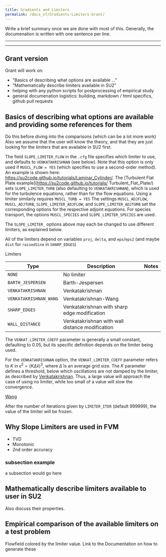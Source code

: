 ```yaml
---
title: Gradients and Limiters
permalink: /docs_v7/Gradients-Limiters-Grant/
---
```


Write a brief summary once we are done with most of this.
Generally, the documenation is written with one sentence per line.

---


---
## Grant version
Grant will work on:
* "Basics of describing what options are available ..." 
* "Mathematically describe limiters available in SU2"
* helping with any python scripts for postprocessing of empirical study
* general documenation logistics: building, markdown / html specifics, github pull requests

## Basics of describing what options are available and providing some references for them
Do this before diving into the comparisons (which can be a lot more work)
Also we assume that the user will know the theory, and that they are just looking for the limiters that are available in SU2 first.


The field `SLOPE_LIMITER_FLOW` in the `.cfg` file specifies which limiter to use, and defaults to `VENKATAKRISHNAN` (see below). Note that this option is only used if `MUSCL_FLOW = YES` (which specifies to use a second-order method).
An example is shown here: https://su2code.github.io/tutorials/Laminar_Cylinder/. The [Turbulent Flat Plate example](https://su2code.github.io/tutorials/ Turbulent_Flat_Plate/) sets `SLOPE_LIMITER_TURB` (also defaulting to `VENKATAKRISHNAN`), which is used for the turbulence equations, rather than for the flow equations. Using a limiter similarly requires `MUSCL_TURB = YES` The settings `MUSCL_ADJFLOW`, `MUSCL_ADJTURB`, `SLOPE_LIMITER_ADJFLOW`, and `SLOPE_LIMITER_ADJTURB` set the corresponding options for the respective adjoint equations. For species transport, the options `MUSCL_SPECIES` and `SLOPE_LIMITER_SPECIES` are used.

<!-- There's also: 
% Frozen the slope limiter in the discrete adjoint formulation (NO, YES)
FROZEN_LIMITER_DISC= NO
 -->


<!-- 
CLimiterDetails.hpp:
computeLimiters.hpp uses computeLimiters_impl.hpp and really just sets the limiter
computeLimiters_impl.hpp passes computation of field values (cell averages), gradients, and  to the limiter

also check out
computeGradientsGreenGauss.hpp

 -->

The `SLOPE_LIMITER_` options above may each be changed to use different limiters, as explained below.


All of the limiters depend on variables `proj`, `delta`, and `eps`/`eps2` (and maybe `dist` for `raisedSine` in `SHARP_EDGES`)

Limiters

| Type | Description | Notes |
| --- | --- | --- |
| `NONE`                  | No limiter                                      |  | 
| `BARTH_JESPERSEN`       | Barth-Jespersen                                 |  | 
| `VENKATAKRISHNAN`       | Venkatakrishnan                                 |  | 
| `VENKATAKRISHNAN_WANG`  | Venkatakrishnan-Wang                            |  | 
| `SHARP_EDGES`           | Venkatakrishnan with sharp edge modification    |  | 
| `WALL_DISTANCE`         | Venkatakrishnan with wall distance modification |  |


The `VENKAT_LIMITER_COEFF` parameter is generally a small constant, defaulting to $0.05$, but its specific definition depends on the limiter being used.

For the `VENKATAKRISHNAN` option, the `VENKAT_LIMITER_COEFF` parameter refers to $K$ in $\epsilon^2=\left(K\bar{\Delta} x\right)^3$, where $\bar{\Delta}$ is an average grid size. The $K$ parameter defines a threshold, below which oscillations are not damped by the limiter, as described by [Venkatakrishnan](https://doi.org/10.1006/jcph.1995.1084). Thus, a large value will approach the case of using no limiter, while too small of a value will slow the convergence.


[Wang](https://doi.org/10.2514/6.1996-2091)

<!-- Maybe a better way to word this. -->
After the number of iterations given by `LIMITER_ITER` (default $999999$), the value of the limiter will be frozen.



<!-- We can specify which limiters are applied through the fields
constexpr size_t MAXNVAR = 32; -->


















<!-- 
Should I mention some possible errors

SU2_MPI::Error("Too many dimensions to compute limiters.", CURRENT_FUNCTION);
SU2_MPI::Error("Unknown limiter type.", CURRENT_FUNCTION);

  constexpr size_t MAXNVAR = 32;

  if (varEnd > MAXNVAR)
    SU2_MPI::Error("Number of variables is too large, increase MAXNVAR.", CURRENT_FUNCTION);

 -->



## Why Slope Limiters are used in FVM
* TVD
* Monotonic
* 2nd order accuracy


### subsection example
a subsection would go here

## Mathematically describe limiters available to user in SU2
Also discuss their properties.

## Empirical comparison of the available limiters on a test problem
Flowfield colored by the limiter value.
Link to the Documentation on how to generate these